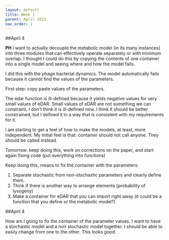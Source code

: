 ```yaml
---
layout: default
title: Week 1
parent: April 2023
nav_order: 1
---
```


##April 4

**PH** I want to actually decouple the metabolic model (in its many instances) into three modules that
can effectively operate separately or with minimum overlap.
I thought I could do this by copying the contents of one container into a single model and seeing where and
how the model fails.

I did this with the phage bacterial dynamics. The model automatically fails because it cannot find the values 
of the parameters.

First step: copy paste values of the parameters.

The edar function is ill-defined because it yields negative values for very small values of eDAR.
Small values of eDAR are not something we can constraint. 
I don't think it is ill-defined now. I think it should be better constrained, but I defined it in a way
that is consistent with my requirements for it.

I am starting to get a feel of how to make the models, at least, more independent. My initial feel is that:
container should not call anyone. They should be called instead. 

Tomorrow: keep doing this, work on corrections on the paper, and start again fixing code (put everything into functions)

Keep doing this, means to fix the container with the parameters:
1. Separate stochastic from non-stochastic parameters and clearly define them.
2. Think if there is another way to arrange elements (probability of lysogeny)
3. Make a container for eDAR that you can import right away (it could be a function that you define or 
the metabolic model?)

##April 4

How am I going to fix the container of the parameter values. I want to have a stochastic model and a non
stochastic model together. I should be able to easily change from one to the other. This looks good.
